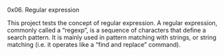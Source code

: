 0x06. Regular expression

This project tests the concept of regular expression.
A regular expression, commonly called a “regexp”, is a sequence of characters that define a search pattern.  It is mainly used in pattern matching with strings, or string matching (i.e. it operates like a “find and replace” command).
